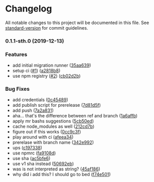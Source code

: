 # Changelog

All notable changes to this project will be documented in this file. See [standard-version](https://github.com/conventional-changelog/standard-version) for commit guidelines.

### 0.1.1-sth.0 (2019-12-13)

### Features

- add initial migration runner ([35aa639](https://github.com/MobileheadHolding/mongo-migrations/commit/35aa6392f9389de636cb0e13fa435eb830e5a661))
- setup ci ([#1](https://github.com/MobileheadHolding/mongo-migrations/issues/1)) ([a2818b8](https://github.com/MobileheadHolding/mongo-migrations/commit/a2818b884994c6a71be6e502f6cfb153385c1ff1))
- use npm registry ([#2](https://github.com/MobileheadHolding/mongo-migrations/issues/2)) ([cb02d2b](https://github.com/MobileheadHolding/mongo-migrations/commit/cb02d2b26241aa951b3a92e74aba77924efe380f))

### Bug Fixes

- add credentials ([0c45489](https://github.com/MobileheadHolding/mongo-migrations/commit/0c454897e47e7901f9ce1fb4cb119e13229ae283))
- add publish script for prerelease ([7d81d5f](https://github.com/MobileheadHolding/mongo-migrations/commit/7d81d5faf3ecb688d13d116f7a1abb4a75b03759))
- add push ([7a2a831](https://github.com/MobileheadHolding/mongo-migrations/commit/7a2a831cb374a02c23d442515061aca5b859b46a))
- aha... that's the difference between ref and branch ([1a6affb](https://github.com/MobileheadHolding/mongo-migrations/commit/1a6affb8a06517c7788497c226416066434a12e9))
- apply mr bashs suggestions ([5cb50ed](https://github.com/MobileheadHolding/mongo-migrations/commit/5cb50ed044ea441d2f487184db1c4e4d8be33f54))
- cache node_modules as well ([212cd7b](https://github.com/MobileheadHolding/mongo-migrations/commit/212cd7b7395fa8ba8967e6eef1132e4034c07d32))
- figure out if this works ([0cc9c3f](https://github.com/MobileheadHolding/mongo-migrations/commit/0cc9c3ffc285e379f4598706cf85dab490358447))
- play around with ci ([afeea34](https://github.com/MobileheadHolding/mongo-migrations/commit/afeea34c0d4d2553fc338f20551ec380fefb9daa))
- prerelase with branch name ([342e992](https://github.com/MobileheadHolding/mongo-migrations/commit/342e992372b565551c81b7e5e1f9eb5b35adbc9a))
- ups ([c197338](https://github.com/MobileheadHolding/mongo-migrations/commit/c197338832432fd49fcbb0521f2689b504e36339))
- use npmrc ([fa9108d](https://github.com/MobileheadHolding/mongo-migrations/commit/fa9108d1cd11457edee63ac8f4d15b5dd3419f86))
- use sha ([ac5bfe6](https://github.com/MobileheadHolding/mongo-migrations/commit/ac5bfe6a869fab472815d1117d3035c9ad7e863f))
- use v1 sha instead ([50692eb](https://github.com/MobileheadHolding/mongo-migrations/commit/50692eb369740846eb8df0538c460b5dc48041b5))
- was is not interpreted as string? ([45af186](https://github.com/MobileheadHolding/mongo-migrations/commit/45af186556164d85ba7cfb864a0543d259691055))
- why did i add this? I should go to bed ([f74e501](https://github.com/MobileheadHolding/mongo-migrations/commit/f74e501998b9f43535c842958fecfab6efe799cb))
